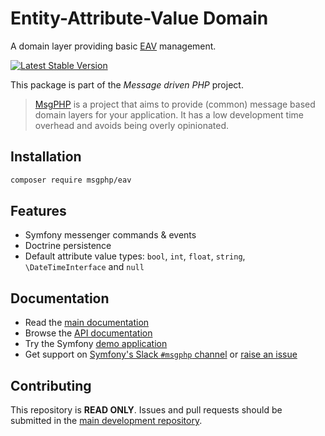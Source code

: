 # Entity-Attribute-Value Domain

A domain layer providing basic [EAV](https://en.wikipedia.org/wiki/Entity%E2%80%93attribute%E2%80%93value_model)
management.

[![Latest Stable Version](https://poser.pugx.org/msgphp/eav/v/stable)](https://packagist.org/packages/msgphp/eav)

This package is part of the _Message driven PHP_ project.

> [MsgPHP](https://msgphp.github.io/) is a project that aims to provide (common) message based domain layers for your application. It has a low development time overhead and avoids being overly opinionated.

## Installation

```bash
composer require msgphp/eav
```

## Features

- Symfony messenger commands & events
- Doctrine persistence
- Default attribute value types: `bool`, `int`, `float`, `string`, `\DateTimeInterface` and `null`

## Documentation

- Read the [main documentation](https://msgphp.github.io/docs/)
- Browse the [API documentation](https://msgphp.github.io/api/MsgPhp/Eav.html)
- Try the Symfony [demo application](https://github.com/msgphp/symfony-demo-app)
- Get support on [Symfony's Slack `#msgphp` channel](https://symfony.com/slack-invite) or [raise an issue](https://github.com/msgphp/msgphp/issues/new)

## Contributing

This repository is **READ ONLY**. Issues and pull requests should be submitted in the [main development repository](https://github.com/msgphp/msgphp).
